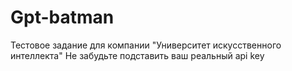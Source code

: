 # Gpt-batman
Тестовое задание для компании "Университет искусственного интеллекта"
Не забудьте подставить ваш реальный api key

